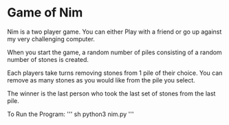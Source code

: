 # Game of Nim
Nim is a two player game. You can either Play with a friend or go up against my very challenging computer. 

When you start the game, a random number of piles consisting of a random number of stones is created.

Each players take turns removing stones from 1 pile of their choice. You can remove as many stones as you would like from the pile you select.

The winner is the last person who took the last set of stones from the last pile.

To Run the Program:
''' sh
	python3 nim.py
'''

